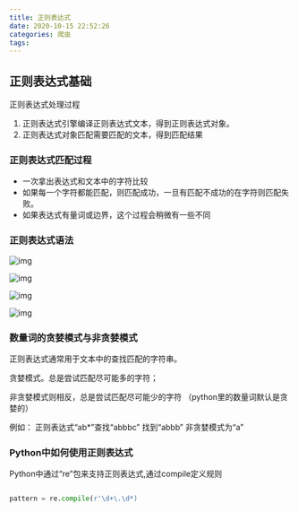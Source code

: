 ```yaml
---
title: 正则表达式
date: 2020-10-15 22:52:26
categories: 爬虫
tags:
---
```


## 正则表达式基础

正则表达式处理过程

1. 正则表达式引擎编译正则表达式文本，得到正则表达式对象。
2. 正则表达式对象匹配需要匹配的文本，得到匹配结果

### 正则表达式匹配过程

- 一次拿出表达式和文本中的字符比较
- 如果每一个字符都能匹配，则匹配成功，一旦有匹配不成功的在字符则匹配失败。
- 如果表达式有量词或边界，这个过程会稍微有一些不同

### 正则表达式语法

![img](https://pic4.zhimg.com/80/v2-9f2e3aa7f0c4e1b3f0ef722095b2f95f_1440w.png)

![img](https://pic4.zhimg.com/80/v2-8f453d53c99b22fd8c2a048cd1aa18cf_1440w.png)

![img](https://pic3.zhimg.com/80/v2-7b0aa63043cdd7b787f6c6cde33c81a2_1440w.png)

![img](https://pic2.zhimg.com/80/v2-859541f5062c8c3ebb27936debf5651d_1440w.png)

### 数量词的贪婪模式与非贪婪模式

正则表达式通常用于文本中的查找匹配的字符串。

贪婪模式。总是尝试匹配尽可能多的字符；

非贪婪模式则相反，总是尝试匹配尽可能少的字符
（python里的数量词默认是贪婪的）

例如： 正则表达式“ab*”查找“abbbc” 找到“abbb”
非贪婪模式为“a”

### Python中如何使用正则表达式

Python中通过“re”包来支持正则表达式,通过compile定义规则

``` python

pattern = re.compile(r'\d+\.\d*)

```